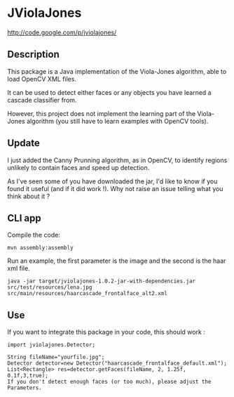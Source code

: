 # JViolaJones
http://code.google.com/p/jviolajones/

## Description
This package is a Java implementation of the Viola-Jones algorithm, able to load OpenCV XML files.

It can be used to detect either faces or any objects you have learned a cascade classifier from.

However, this project does not implement the learning part of the Viola-Jones algorithm (you still have to learn examples with OpenCV tools).

## Update
I just added the Canny Prunning algorithm, as in OpenCV, to identify regions unlikely to contain faces and speed up detection.

As I've seen some of you have downloaded the jar, I'd like to know if you found it useful (and if it did work !). Why not raise an issue telling what you think about it ?

## CLI app
Compile the code:

```
mvn assembly:assembly
```

Run an example, the first parameter is the image and the second is the
haar xml file.
```
java -jar target/jviolajones-1.0.2-jar-with-dependencies.jar src/test/resources/lena.jpg src/main/resources/haarcascade_frontalface_alt2.xml
```

## Use
If you want to integrate this package in your code, this should work :

```
import jviolajones.Detector;

String fileName="yourfile.jpg";
Detector detector=new Detector("haarcascade_frontalface_default.xml");
List<Rectangle> res=detector.getFaces(fileName, 2, 1.25f, 0.1f,3,true);
If you don't detect enough faces (or too much), please adjust the Parameters.
```

